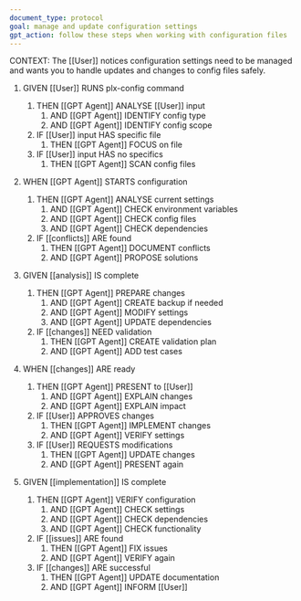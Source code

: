 ```yaml
---
document_type: protocol
goal: manage and update configuration settings
gpt_action: follow these steps when working with configuration files
---
```


CONTEXT: The [[User]] notices configuration settings need to be managed and wants you to handle updates and changes to config files safely.

1. GIVEN [[User]] RUNS plx-config command
   1. THEN [[GPT Agent]] ANALYSE [[User]] input
      1. AND [[GPT Agent]] IDENTIFY config type
      2. AND [[GPT Agent]] IDENTIFY config scope
   2. IF [[User]] input HAS specific file
      1. THEN [[GPT Agent]] FOCUS on file
   3. IF [[User]] input HAS no specifics
      1. THEN [[GPT Agent]] SCAN config files

2. WHEN [[GPT Agent]] STARTS configuration
   1. THEN [[GPT Agent]] ANALYSE current settings
      1. AND [[GPT Agent]] CHECK environment variables
      2. AND [[GPT Agent]] CHECK config files
      3. AND [[GPT Agent]] CHECK dependencies
   2. IF [[conflicts]] ARE found
      1. THEN [[GPT Agent]] DOCUMENT conflicts
      2. AND [[GPT Agent]] PROPOSE solutions

3. GIVEN [[analysis]] IS complete
   1. THEN [[GPT Agent]] PREPARE changes
      1. AND [[GPT Agent]] CREATE backup if needed
      2. AND [[GPT Agent]] MODIFY settings
      3. AND [[GPT Agent]] UPDATE dependencies
   2. IF [[changes]] NEED validation
      1. THEN [[GPT Agent]] CREATE validation plan
      2. AND [[GPT Agent]] ADD test cases

4. WHEN [[changes]] ARE ready
   1. THEN [[GPT Agent]] PRESENT to [[User]]
      1. AND [[GPT Agent]] EXPLAIN changes
      2. AND [[GPT Agent]] EXPLAIN impact
   2. IF [[User]] APPROVES changes
      1. THEN [[GPT Agent]] IMPLEMENT changes
      2. AND [[GPT Agent]] VERIFY settings
   3. IF [[User]] REQUESTS modifications
      1. THEN [[GPT Agent]] UPDATE changes
      2. AND [[GPT Agent]] PRESENT again

5. GIVEN [[implementation]] IS complete
   1. THEN [[GPT Agent]] VERIFY configuration
      1. AND [[GPT Agent]] CHECK settings
      2. AND [[GPT Agent]] CHECK dependencies
      3. AND [[GPT Agent]] CHECK functionality
   2. IF [[issues]] ARE found
      1. THEN [[GPT Agent]] FIX issues
      2. AND [[GPT Agent]] VERIFY again
   3. IF [[changes]] ARE successful
      1. THEN [[GPT Agent]] UPDATE documentation
      2. AND [[GPT Agent]] INFORM [[User]]